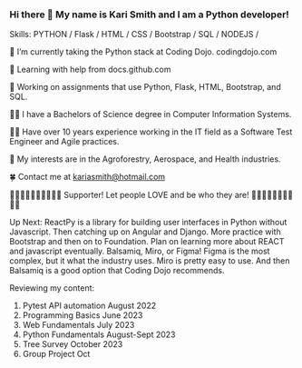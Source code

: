 ### Hi there 👋 My name is Kari Smith and I am a Python developer!

Skills: PYTHON / Flask / HTML / CSS / Bootstrap / SQL / NODEJS / 

🌱 I’m currently taking the Python stack at Coding Dojo. codingdojo.com

🌱 Learning with help from docs.github.com

🔭 Working on assignments that use Python, Flask, HTML, Bootstrap, and SQL.

👩‍🎓 I have a Bachelors of Science degree in Computer Information Systems.

👩‍💻 Have over 10 years experience working in the IT field as a Software Test Engineer and Agile practices.

🦄 My interests are in the Agroforestry, Aerospace, and Health industries.


🍀 Contact me at kariasmith@hotmail.com

🏳‍🌈🏳‍🌈🏳‍🌈🏳‍🌈🏳‍🌈 Supporter! Let people LOVE and be who they are!  🏳‍🌈🏳‍🌈🏳‍🌈🏳‍🌈🏳‍🌈

Up Next: ReactPy is a library for building user interfaces in Python without Javascript.
Then catching up on Angular and Django.  More practice with Bootstrap and then on to Foundation.
Plan on learning more about REACT and javascript eventually.
Balsamiq, Miro, or Figma! Figma is the most complex, but it what the industry uses. Miro is pretty easy to use. And then Balsamiq is a good option that Coding Dojo recommends.

Reviewing my content:
1. Pytest API automation August 2022
2. Programming Basics June 2023
3. Web Fundamentals July 2023
4. Python Fundamentals August-Sept 2023
5. Tree Survey October 2023
6. Group Project Oct

<!--
**kariasmith/kariasmith** is a ✨ _special_ ✨ repository because its `README.md` (this file) appears on your GitHub profile.

Here are some ideas to get you started:

- 🔭 I’m currently working on ...
- 🌱 I’m currently learning ...
- 👯 I’m looking to collaborate on ...
- 🤔 I’m looking for help with ...
- 💬 Ask me about ...
- 📫 How to reach me: ...
- 😄 Pronouns: ...
- ⚡ Fun fact: ...
https://www.webfx.com/tools/emoji-cheat-sheet/
-->
